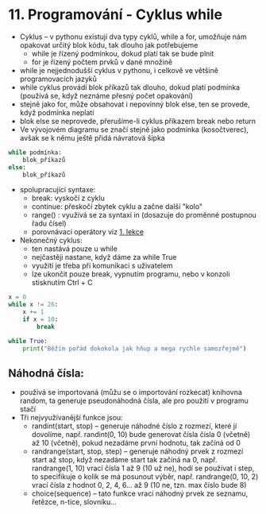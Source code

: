 # 11. Programování - Cyklus while 

- Cyklus – v pythonu existují dva typy cyklů, while a for, umožňuje nám opakovat určitý blok kódu, tak dlouho jak potřebujeme
    - while je řízený podmínkou, dokud platí tak se bude plnit
    - for je řízený počtem prvků v dané množině
- while je nejjednodušší cyklus v pythonu, i celkově ve většině programovacích jazyků
- while cyklus provádí blok příkazů tak dlouho, dokud platí podmínka (používá se, když neznáme přesný počet opakování)
- stejně jako for, může obsahovat i nepovinný blok else, ten se provede, když podmínka neplatí
- blok else se neprovede, přerušíme-li cyklus příkazem break nebo return
- Ve vývojovém diagramu se značí stejně jako podmínka (kosočtverec), avšak se k němu ještě přidá návratová šipka

```python 
while podmínka:
    blok_příkazů
else:
    blok_příkazů
```

- spolupracující syntaxe:
    - break: vyskočí z cyklu
    - continue: přeskočí zbytek cyklu a začne další "kolo"  
    - range() : využívá se za syntaxí in (dosazuje do proměnné postupnou řadu čísel)
    - porovnávací operátory viz [1. lekce](../01-promenne-dat_typy-operace/content.md)
- Nekonečný cyklus:
    - ten nastává pouze u while
    - nejčastěji nastane, když dáme za while True
    - využití je třeba při komunikaci s uživatelem
    - lze ukončit pouze break, vypnutím programu, nebo v konzoli stisknutím Ctrl + C
```python 
x = 0
while x != 26:
    x += 1 
    if x = 10:
        break
```


```python 
while True:
    print("Běžím pořád dokokola jak hňup a mega rychle samozřejmě")
```

## Náhodná čísla:

- používá se importovaná (můžu se o importování rozkecat) knihovna random, ta generuje pseudonáhodná čísla, ale pro použití v programu stačí
- Tři nejvyužívanější funkce jsou:
    - randint(start, stop) – generuje náhodné číslo z rozmezí, které jí dovolíme, např. randint(0, 10) bude generovat čísla čísla 0 (včetně) až 10 (včetně), pokud nezadáme první hodnotu, tak začíná od 0
    - randrange(start, stop, step) – generuje náhodný prvek z rozmezí start až stop, když nezadáme start tak začíná na 0, např. randrange(1, 10) vrací čísla 1 až 9 (10 už ne), hodí se používat i step, to specifikuje o kolik se má posunout výběr, např. randrange(0, 10, 2) vrací čísla z hodnot 0, 2, 4, 6… až 9 (10 ne, tzn. max číslo bude 8)
    - choice(sequence) – tato funkce vrací náhodný prvek ze seznamu, řetězce, n-tice, slovníku…